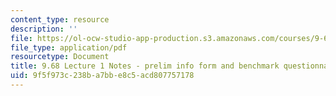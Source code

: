 ```yaml
---
content_type: resource
description: ''
file: https://ol-ocw-studio-app-production.s3.amazonaws.com/courses/9-68-affect-neurobiological-psychological-and-sociocultural-counterparts-of-feelings-spring-2013/9f5f973c238ba7bbe8c5acd807757178_MIT9_68S13_inf_fm_bcmk_L1.pdf
file_type: application/pdf
resourcetype: Document
title: 9.68 Lecture 1 Notes - prelim info form and benchmark questionnaire
uid: 9f5f973c-238b-a7bb-e8c5-acd807757178
---
```

